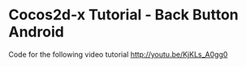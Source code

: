 Cocos2d-x Tutorial - Back Button Android
========================================

Code for the following video tutorial http://youtu.be/KjKLs_A0gg0
